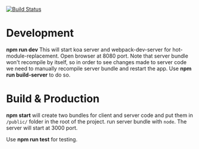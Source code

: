 [![Build Status](https://travis-ci.org/dKab/recipy-book.svg?branch=master)](https://travis-ci.org/dKab/recipy-book)

Development
===========

**npm run dev** 
 This will start koa server and webpack-dev-server for hot-module-replacement.
 Open browser at 8080 port. 
 Note that server bundle won't recompile by itself, so in order to see changes made to server code we need to manually recompile server bundle and restart the app.
 Use **npm run build-server** to do so. 

Build & Production
==================

**npm start** will create two bundles for client and server code and put them in `/public/` folder in the root of the project.
run server bundle with `node`.
The server will start at 3000 port.

Use **npm run test** for testing.  

